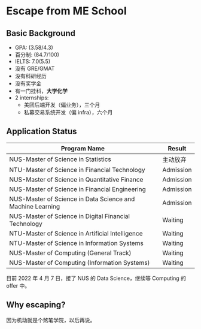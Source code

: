 # Escape from ME School

## Basic Background
- GPA: (3.58/4.3)
- 百分制: (84.7/100)
- IELTS: 7.0(5.5)
- 没有 GRE/GMAT
- 没有科研经历
- 没有奖学金
- 有一门挂科，**大学化学**
- 2 internships:
  - 美团后端开发（偏业务），三个月
  - 私募交易系统开发（偏 infra），六个月

## Application Status

|  Program Name   | Result  |
|  ----  | ----  |
| NUS-Master of Science in Statistics  | 主动放弃 |
| NTU-Master of Science in Financial Technology | Admission |
| NUS-Master of Science in Quantitative Finance  | Admission |
| NUS-Master of Science in Financial Engineering | Admission |
| NUS-Master of Science in Data Science and Machine Learning | Admission |
| NUS-Master of Science in Digital Financial Technology | Waiting |
| NTU-Master of Science in Artificial Intelligence | Waiting |
| NTU-Master of Science in Information Systems | Waiting |
| NUS-Master of Computing (General Track)  | Waiting |
| NUS-Master of Computing (Information Systems)  | Waiting |

目前 2022 年 4 月 7 日，接了 NUS 的 Data Science，继续等 Computing 的 offer 中。

## Why escaping?

因为机动就是个煞笔学院，以后再说。
